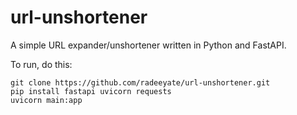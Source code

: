 # url-unshortener

A simple URL expander/unshortener written in Python and FastAPI.

To run, do this:
```shell
git clone https://github.com/radeeyate/url-unshortener.git
pip install fastapi uvicorn requests
uvicorn main:app
```